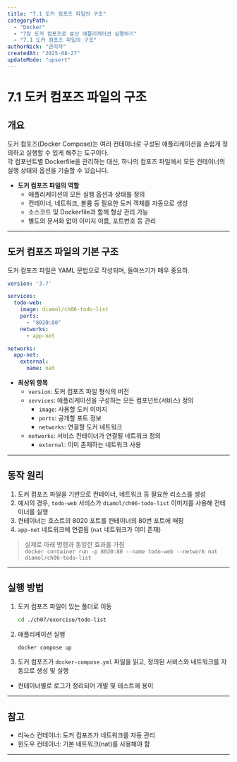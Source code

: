 ```yaml
---
title: "7.1 도커 컴포즈 파일의 구조"
categoryPath:
  - "Docker"
  - "7장 도커 컴포즈로 분산 애플리케이션 실행하기"
  - "7.1 도커 컴포즈 파일의 구조"
authorNick: "관리자"
createdAt: "2025-08-27"
updateMode: "upsert"
---
```


# 7.1 도커 컴포즈 파일의 구조

## 개요

도커 컴포즈(Docker Compose)는 여러 컨테이너로 구성된 애플리케이션을 손쉽게 정의하고 실행할 수 있게 해주는 도구이다.  
각 컴포넌트별 Dockerfile을 관리하는 대신, 하나의 컴포즈 파일에서 모든 컨테이너의 실행 상태와 옵션을 기술할 수 있습니다.

- **도커 컴포즈 파일의 역할**
  - 애플리케이션의 모든 실행 옵션과 상태를 정의
  - 컨테이너, 네트워크, 볼륨 등 필요한 도커 객체를 자동으로 생성
  - 소스코드 및 Dockerfile과 함께 형상 관리 가능
  - 별도의 문서화 없이 이미지 이름, 포트번호 등 관리

---

## 도커 컴포즈 파일의 기본 구조

도커 컴포즈 파일은 YAML 문법으로 작성되며, 들여쓰기가 매우 중요하.

```yaml
version: '3.7'

services:
  todo-web:
    image: diamol/ch06-todo-list
    ports: 
      - "8020:80"
    networks:
      - app-net

networks:
  app-net:
    external:
      name: nat
```

- **최상위 항목**
  - `version`: 도커 컴포즈 파일 형식의 버전
  - `services`: 애플리케이션을 구성하는 모든 컴포넌트(서비스) 정의
    - `image`: 사용할 도커 이미지
    - `ports`: 공개할 포트 정보
    - `networks`: 연결할 도커 네트워크
  - `networks`: 서비스 컨테이너가 연결될 네트워크 정의
    - `external`: 이미 존재하는 네트워크 사용

---

## 동작 원리

1. 도커 컴포즈 파일을 기반으로 컨테이너, 네트워크 등 필요한 리소스를 생성
2. 예시의 경우, `todo-web` 서비스가 `diamol/ch06-todo-list` 이미지를 사용해 컨테이너를 실행
3. 컨테이너는 호스트의 8020 포트를 컨테이너의 80번 포트에 매핑
4. `app-net` 네트워크에 연결됨 (`nat` 네트워크가 이미 존재)

> 실제로 아래 명령과 동일한 효과를 가짐  
> `docker container run -p 8020:80 --name todo-web --network nat diamol/ch06-todo-list`

---

## 실행 방법

1. 도커 컴포즈 파일이 있는 폴더로 이동  
   ```bash
   cd ./ch07/exercise/todo-list
   ```
2. 애플리케이션 실행  
   ```bash
   docker compose up
   ```
3. 도커 컴포즈가 `docker-compose.yml` 파일을 읽고, 정의된 서비스와 네트워크를 자동으로 생성 및 실행

- 컨테이너별로 로그가 정리되어 개발 및 테스트에 용이

---

## 참고

- 리눅스 컨테이너: 도커 컴포즈가 네트워크를 자동 관리
- 윈도우 컨테이너: 기본 네트워크(nat)를 사용해야 함

---
